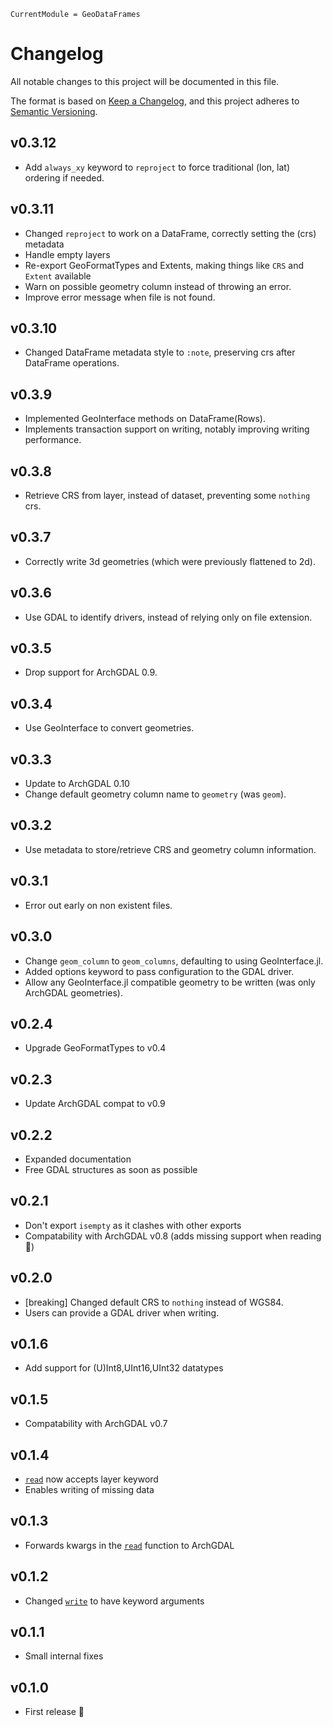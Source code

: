 ```@meta
CurrentModule = GeoDataFrames
```

# Changelog

All notable changes to this project will be documented in this file.

The format is based on [Keep a Changelog](https://keepachangelog.com/en/1.1.0/),
and this project adheres to [Semantic Versioning](https://semver.org/spec/v2.0.0.html).

## v0.3.12
- Add `always_xy` keyword to `reproject` to force traditional (lon, lat) ordering if needed.

## v0.3.11
- Changed `reproject` to work on a DataFrame, correctly setting the (crs) metadata
- Handle empty layers
- Re-export GeoFormatTypes and Extents, making things like `CRS` and `Extent` available
- Warn on possible geometry column instead of throwing an error.
- Improve error message when file is not found.

## v0.3.10
- Changed DataFrame metadata style to `:note`, preserving crs after DataFrame operations.

## v0.3.9
- Implemented GeoInterface methods on DataFrame(Rows).
- Implements transaction support on writing, notably improving writing performance.

## v0.3.8
- Retrieve CRS from layer, instead of dataset, preventing some `nothing` crs.

## v0.3.7
- Correctly write 3d geometries (which were previously flattened to 2d).

## v0.3.6
- Use GDAL to identify drivers, instead of relying only on file extension.

## v0.3.5
- Drop support for ArchGDAL 0.9.

## v0.3.4
- Use GeoInterface to convert geometries.

## v0.3.3
- Update to ArchGDAL 0.10
- Change default geometry column name to `geometry` (was `geom`).

## v0.3.2
- Use metadata to store/retrieve CRS and geometry column information.

## v0.3.1
- Error out early on non existent files.

## v0.3.0
- Change `geom_column` to `geom_columns`, defaulting to using GeoInterface.jl.
- Added options keyword to pass configuration to the GDAL driver.
- Allow any GeoInterface.jl compatible geometry to be written (was only ArchGDAL geometries).

## v0.2.4
- Upgrade GeoFormatTypes to v0.4


## v0.2.3
- Update ArchGDAL compat to v0.9

## v0.2.2
- Expanded documentation
- Free GDAL structures as soon as possible

## v0.2.1
- Don't export `isempty` as it clashes with other exports
- Compatability with ArchGDAL v0.8 (adds missing support when reading 🎉)

## v0.2.0
- [breaking] Changed default CRS to `nothing` instead of WGS84.
- Users can provide a GDAL driver when writing.

## v0.1.6
- Add support for (U)Int8,UInt16,UInt32 datatypes

## v0.1.5
- Compatability with ArchGDAL v0.7

## v0.1.4
- [`read`](@ref) now accepts layer keyword
- Enables writing of missing data

## v0.1.3
- Forwards kwargs in the [`read`](@ref) function to ArchGDAL

## v0.1.2
- Changed [`write`](@ref) to have keyword arguments

## v0.1.1
- Small internal fixes

## v0.1.0
- First release 🎉
